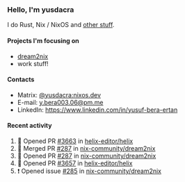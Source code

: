 ### Hello, I'm yusdacra

I do Rust, Nix / NixOS and [other stuff](https://gaze.systems/).

#### Projects I'm focusing on

- [dream2nix](https://github.com/nix-community/dream2nix)
- work stuff!

#### Contacts

- Matrix: [@yusdacra:nixos.dev](https://matrix.to/#/@yusdacra:nixos.dev)
- E-mail: y.bera003.06@pm.me
- LinkedIn: https://www.linkedin.com/in/yusuf-bera-ertan

#### Recent activity

<!--START_SECTION:activity-->
1. 💪 Opened PR [#3663](https://github.com/helix-editor/helix/pull/3663) in [helix-editor/helix](https://github.com/helix-editor/helix)
2. 🎉 Merged PR [#287](https://github.com/nix-community/dream2nix/pull/287) in [nix-community/dream2nix](https://github.com/nix-community/dream2nix)
3. 💪 Opened PR [#287](https://github.com/nix-community/dream2nix/pull/287) in [nix-community/dream2nix](https://github.com/nix-community/dream2nix)
4. 💪 Opened PR [#3657](https://github.com/helix-editor/helix/pull/3657) in [helix-editor/helix](https://github.com/helix-editor/helix)
5. ❗️ Opened issue [#285](https://github.com/nix-community/dream2nix/issues/285) in [nix-community/dream2nix](https://github.com/nix-community/dream2nix)
<!--END_SECTION:activity-->

